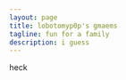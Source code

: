 ```yaml
---
layout: page
title: lobotomyp0p's gmaems
tagline: fun for a family
description: i guess
---
```


heck